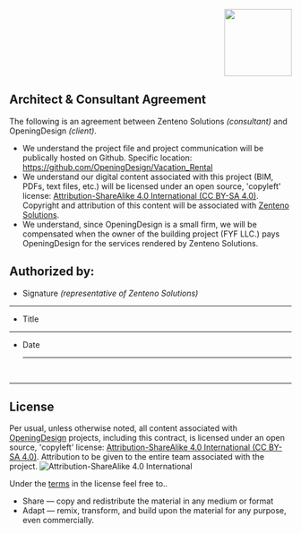



<p align="right" style="" >
<img src="https://dl.dropboxusercontent.com/u/7117445/od_icon_logo_2.jpg" width="120px"/>
</p>


## Architect & Consultant Agreement

The following is an agreement between Zenteno Solutions *(consultant)* and OpeningDesign *(client)*.


* We understand the project file and project communication will be publically hosted on Github.  Specific location: https://github.com/OpeningDesign/Vacation_Rental
* We understand our digital content associated with this project (BIM, PDFs, text files, etc.) will be licensed under an open source, 'copyleft' license: [Attribution-ShareAlike 4.0 International (CC BY-SA 4.0)](https://creativecommons.org/licenses/by-sa/4.0/).  Copyright and attribution of this content will be associated with [Zenteno Solutions](http://www.zenteno.net/).
* We understand, since OpeningDesign is a small firm, we will be compensated when the owner of the building project (FYF LLC.) pays OpeningDesign for the services rendered by Zenteno Solutions.




## Authorized by:


* Signature *(representative of Zenteno Solutions)*
<hr>

* Title
<hr>

* Date
	<hr>

<br>

---
## License
Per usual, unless otherwise noted, all content associated with [OpeningDesign](http://openingdesign.com) projects, including this contract, is licensed under an open source, 'copyleft' license: [Attribution-ShareAlike 4.0 International (CC BY-SA 4.0)](https://creativecommons.org/licenses/by-sa/4.0/).  Attribution to be given to the entire team associated with the project.
![Attribution-ShareAlike 4.0 International](http://i.creativecommons.org/l/by-sa/3.0/88x31.png)


Under the [terms](https://creativecommons.org/licenses/by-sa/4.0/) in the license feel free to..

 - Share — copy and redistribute the material in any medium or format
 - Adapt — remix, transform, and build upon the material for any purpose, even commercially.

